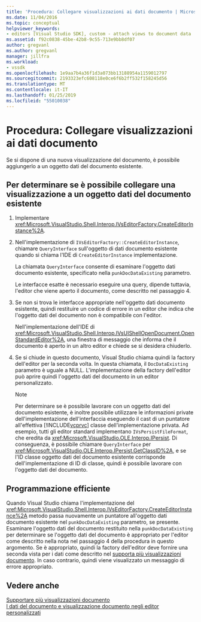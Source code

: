 ```yaml
---
title: 'Procedura: Collegare visualizzazioni ai dati documento | Microsoft Docs'
ms.date: 11/04/2016
ms.topic: conceptual
helpviewer_keywords:
- editors [Visual Studio SDK], custom - attach views to document data
ms.assetid: f92c0838-45be-42b8-9c55-713e9bb8df07
author: gregvanl
ms.author: gregvanl
manager: jillfra
ms.workload:
- vssdk
ms.openlocfilehash: 1e9aa7b4a36f1d3a073bb13188954a1159012797
ms.sourcegitcommit: 2193323efc608118e0ce6f6b2ff532f158245d56
ms.translationtype: MT
ms.contentlocale: it-IT
ms.lasthandoff: 01/25/2019
ms.locfileid: "55010038"
---
```

# <a name="how-to-attach-views-to-document-data"></a>Procedura: Collegare visualizzazioni ai dati documento
Se si dispone di una nuova visualizzazione del documento, è possibile aggiungerlo a un oggetto dati del documento esistente.  
  
## <a name="to-determine-if-you-can-attach-a-view-to-an-existing-document-data-object"></a>Per determinare se è possibile collegare una visualizzazione a un oggetto dati del documento esistente  
  
1. Implementare <xref:Microsoft.VisualStudio.Shell.Interop.IVsEditorFactory.CreateEditorInstance%2A>.  
  
2. Nell'implementazione di `IVsEditorFactory::CreateEditorInstance`, chiamare `QueryInterface` sull'oggetto di dati documento esistente quando si chiama l'IDE di `CreateEditorInstance` implementazione.  
  
    La chiamata `QueryInterface` consente di esaminare l'oggetto dati documento esistente, specificato nella `punkDocDataExisting` parametro.  
  
    Le interfacce esatte è necessario eseguire una query, dipende tuttavia, l'editor che viene aperto il documento, come descritto nel passaggio 4.  
  
3. Se non si trova le interfacce appropriate nell'oggetto dati documento esistente, quindi restituire un codice di errore in un editor che indica che l'oggetto dati del documento non è compatibile con l'editor.  
  
    Nell'implementazione dell'IDE di <xref:Microsoft.VisualStudio.Shell.Interop.IVsUIShellOpenDocument.OpenStandardEditor%2A>, una finestra di messaggio che informa che il documento è aperto in un altro editor e chiede se si desidera chiuderlo.  
  
4. Se si chiude in questo documento, Visual Studio chiama quindi la factory dell'editor per la seconda volta. In questa chiamata, il `DocDataExisting` parametro è uguale a NULL. L'implementazione della factory dell'editor può aprire quindi l'oggetto dati del documento in un editor personalizzato.  
  
   > [!NOTE]
   >  Per determinare se è possibile lavorare con un oggetto dati del documento esistente, è inoltre possibile utilizzare le informazioni private dell'implementazione dell'interfaccia eseguendo il cast di un puntatore all'effettiva [!INCLUDE[vcprvc](../code-quality/includes/vcprvc_md.md)] classe dell'implementazione privata. Ad esempio, tutti gli editor standard implementano `IVsPersistFileFormat`, che eredita da <xref:Microsoft.VisualStudio.OLE.Interop.IPersist>. Di conseguenza, è possibile chiamare `QueryInterface` per <xref:Microsoft.VisualStudio.OLE.Interop.IPersist.GetClassID%2A>, e se l'ID classe oggetto dati del documento esistente corrisponde dell'implementazione di ID di classe, quindi è possibile lavorare con l'oggetto dati del documento.  
  
## <a name="robust-programming"></a>Programmazione efficiente  
 Quando Visual Studio chiama l'implementazione del <xref:Microsoft.VisualStudio.Shell.Interop.IVsEditorFactory.CreateEditorInstance%2A> metodo passa nuovamente un puntatore all'oggetto dati documento esistente nel `punkDocDataExisting` parametro, se presente. Esaminare l'oggetto dati del documento restituito nella `punkDocDataExisting` per determinare se l'oggetto dati del documento è appropriato per l'editor come descritto nella nota nel passaggio 4 della procedura in questo argomento. Se è appropriato, quindi la factory dell'editor deve fornire una seconda vista per i dati come descritto nel [supporta più visualizzazioni documento](../extensibility/supporting-multiple-document-views.md). In caso contrario, quindi viene visualizzato un messaggio di errore appropriato.  
  
## <a name="see-also"></a>Vedere anche  
 [Supportare più visualizzazioni documento](../extensibility/supporting-multiple-document-views.md)   
 [I dati del documento e visualizzazione documento negli editor personalizzati](../extensibility/document-data-and-document-view-in-custom-editors.md)